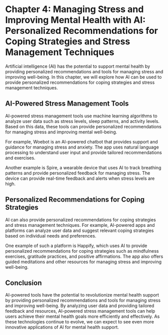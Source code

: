 Chapter 4: Managing Stress and Improving Mental Health with AI: Personalized Recommendations for Coping Strategies and Stress Management Techniques
===================================================================================================================================================

Artificial intelligence (AI) has the potential to support mental health by providing personalized recommendations and tools for managing stress and improving well-being. In this chapter, we will explore how AI can be used to provide personalized recommendations for coping strategies and stress management techniques.

AI-Powered Stress Management Tools
----------------------------------

AI-powered stress management tools use machine learning algorithms to analyze user data such as stress levels, sleep patterns, and activity levels. Based on this data, these tools can provide personalized recommendations for managing stress and improving mental well-being.

For example, Woebot is an AI-powered chatbot that provides support and guidance for managing stress and anxiety. The app uses natural language processing to understand user input and provide tailored recommendations and exercises.

Another example is Spire, a wearable device that uses AI to track breathing patterns and provide personalized feedback for managing stress. The device can provide real-time feedback and alerts when stress levels are high.

Personalized Recommendations for Coping Strategies
--------------------------------------------------

AI can also provide personalized recommendations for coping strategies and stress management techniques. For example, AI-powered apps and platforms can analyze user data and suggest relevant coping strategies based on individual needs and preferences.

One example of such a platform is Happify, which uses AI to provide personalized recommendations for coping strategies such as mindfulness exercises, gratitude practices, and positive affirmations. The app also offers guided meditations and other resources for managing stress and improving well-being.

Conclusion
----------

AI-powered tools have the potential to revolutionize mental health support by providing personalized recommendations and tools for managing stress and improving well-being. By analyzing user data and providing tailored feedback and resources, AI-powered stress management tools can help users achieve their mental health goals more efficiently and effectively. As these technologies continue to evolve, we can expect to see even more innovative applications of AI for mental health support.


